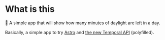 # What is this

🚧 A simple app that will show how many minutes of daylight are left in a day.

Basically, a simple app to try [Astro](https://astro.build/) and [the new Temporal API](https://tc39.es/proposal-temporal/docs/) (polyfilled).
